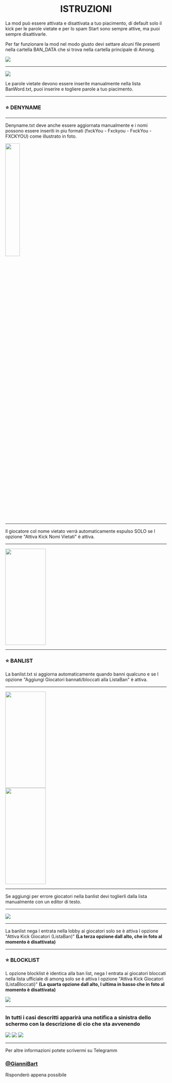 <h1 align="center">ISTRUZIONI</h1>

La mod può essere attivata e disattivata a tuo piacimento, di default solo il kick per le parole vietate e per lo spam Start sono sempre attive, ma puoi sempre disattivarle.

Per far funzionare la mod nel modo giusto devi settare alcuni file presenti nella cartella BAN_DATA che si trova nella cartella principale di Among.

<img src="/Istruzioni/Folder.PNG"> 

---

<img src="/Istruzioni/List.PNG"> 


Le parole vietate devono essere inserite manualmente nella lista BanWord.txt, puoi inserire e togliere parole a tuo piacimento.

---

### :star: DENYNAME
---
Denyname.txt deve anche essere aggiornata manualmente e i nomi possono essere inseriti in piu formati (fxckYou - Fxckyou - FxckYou - FXCKYOU)  come illustrato in foto.

<img src="/Istruzioni/Denyname.PNG" width="30%"  /> 

---

Il giocatore col nome vietato verrà automaticamente espulso SOLO se l opzione "Attiva Kick Nomi Vietati"  è attiva.

---

<img src="/Istruzioni/option3.PNG" width="50%" height="300" />

---

### :star: BANLIST

La banlist.txt si aggiorna automaticamente quando banni qualcuno e se l opzione "Aggiungi Giocatori bannati/bloccati alla ListaBan" è attiva.

---
<img src="/Istruzioni/AddToBan.PNG" width="50%" height="300" />
<img src="/Istruzioni/BAN.PNG" width="50%" height="300" />

---

Se aggiungi per errore giocatori nella banlist devi toglierli dalla lista manualmente con un editor di testo.

---

<img src="/Istruzioni/BanList.PNG">

---

La banlist nega l entrata nella lobby ai giocatori solo se è attiva l opzione "Attiva Kick Giocatori (ListaBan)" **(La terza opzione dall alto, che in foto al momento è disattivata)**

---

### :star: BLOCKLIST

L opzione blocklist è identica alla ban list, nega l entrata ai giocatori bloccati nella lista ufficiale di among 
solo se è attiva l opzione "Attiva Kick Giocatori (ListaBloccati)" **(La quarta opzione dall alto, l ultima in basso che in foto al momento è disattivata)**

<img src="/Istruzioni/Blocked.PNG">

---

###  In tutti i casi descritti apparirà una notifica a sinistra dello schermo con la descrizione di cio che sta avvenendo

<img src="/Istruzioni/Banned.PNG">
<img src="/Istruzioni/banlist on.PNG">
<img src="/Istruzioni/blockedliston.PNG">

---

Per altre informazioni potete scrivermi su Telegramm
### [@GianniBart](https://t.me/Giannibart)
Risponderò appena possibile
